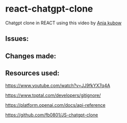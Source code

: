 # react-chatgpt-clone
Chatgpt clone in REACT using this video by <a href="https://www.youtube.com/watch?v=JJ9fkYX7q4A">Ania kubow</a>


## Issues:


## Changes made:


## Resources used:

https://www.youtube.com/watch?v=JJ9fkYX7q4A

https://www.toptal.com/developers/gitignore/

https://platform.openai.com/docs/api-reference

https://github.com/fb0801/JS-chatgpt-clone 